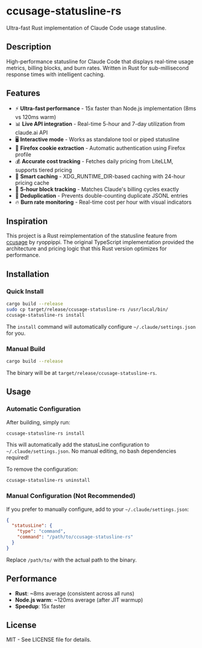 # ccusage-statusline-rs

Ultra-fast Rust implementation of Claude Code usage statusline.

## Description

High-performance statusline for Claude Code that displays real-time usage metrics, billing blocks, and burn rates. Written in Rust for sub-millisecond response times with intelligent caching.

## Features

- ⚡ **Ultra-fast performance** - 15x faster than Node.js implementation (8ms vs 120ms warm)
- 📊 **Live API integration** - Real-time 5-hour and 7-day utilization from claude.ai API
- 🖥️ **Interactive mode** - Works as standalone tool or piped statusline
- 🦊 **Firefox cookie extraction** - Automatic authentication using Firefox profile
- 💰 **Accurate cost tracking** - Fetches daily pricing from LiteLLM, supports tiered pricing
- 🔄 **Smart caching** - XDG_RUNTIME_DIR-based caching with 24-hour pricing cache
- 🎯 **5-hour block tracking** - Matches Claude's billing cycles exactly
- 🧮 **Deduplication** - Prevents double-counting duplicate JSONL entries
- 🔥 **Burn rate monitoring** - Real-time cost per hour with visual indicators

## Inspiration

This project is a Rust reimplementation of the statusline feature from [ccusage](https://github.com/ryoppippi/ccusage) by ryoppippi. The original TypeScript implementation provided the architecture and pricing logic that this Rust version optimizes for performance.

## Installation

### Quick Install

```bash
cargo build --release
sudo cp target/release/ccusage-statusline-rs /usr/local/bin/
ccusage-statusline-rs install
```

The `install` command will automatically configure `~/.claude/settings.json` for you.

### Manual Build

```bash
cargo build --release
```

The binary will be at `target/release/ccusage-statusline-rs`.

## Usage

### Automatic Configuration

After building, simply run:

```bash
ccusage-statusline-rs install
```

This will automatically add the statusLine configuration to `~/.claude/settings.json`. No manual editing, no bash dependencies required!

To remove the configuration:

```bash
ccusage-statusline-rs uninstall
```

### Manual Configuration (Not Recommended)

If you prefer to manually configure, add to your `~/.claude/settings.json`:

```json
{
  "statusLine": {
    "type": "command",
    "command": "/path/to/ccusage-statusline-rs"
  }
}
```

Replace `/path/to/` with the actual path to the binary.

## Performance

- **Rust**: ~8ms average (consistent across all runs)
- **Node.js warm**: ~120ms average (after JIT warmup)
- **Speedup**: 15x faster

## License

MIT - See LICENSE file for details.